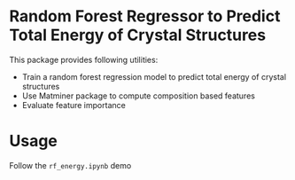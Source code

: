 # Random Forest Regressor to Predict Total Energy of Crystal Structures

This package provides following utilities:
* Train a random forest regression model to predict total energy of crystal structures
* Use Matminer package to compute composition based features
* Evaluate feature importance 

# Usage

Follow the `rf_energy.ipynb` demo
